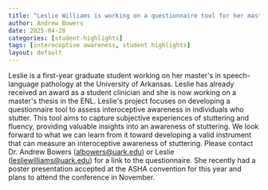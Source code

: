 ```yaml
---
title: "Leslie Williams is working on a questionnaire tool for her master's thesis about the interoceptive awareness of stuttering"
author: Andrew Bowers
date: 2025-04-28
categories: [student-highlights]
tags: [interoceptive awareness, student highlights]
layout: default
---
```

Leslie is a first-year graduate student working on her master's in speech-language pathology at the University of Arkansas. Leslie has already received an award as a student clinician and she is now working on a master's thesis in the ENL. Leslie's project focuses on developing a questionnaire tool to assess interoceptive awareness in individuals who stutter. This tool aims to capture subjective experiences of stuttering and fluency, providing valuable insights into an awareness of stuttering. We look forward to what we can learn from it toward developing a valid instrument that can measure an interoceptive awareness of stuttering. Please contact Dr. Andrew Bowers (albowers@uark.edu) or Leslie (lesliewilliams@uark.edu) for a link to the questionnaire. She recently had a poster presentation accepted at the ASHA convention for this year and plans to attend the conference in November.
